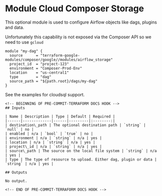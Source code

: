 # Module Cloud Composer Storage

This optional module is used to configure Airflow objects like dags, plugins and data.

Unfortunately this capability is not exposed via the Composer API so we need to use `gcloud`

```hcl
module "my-dag" {
  source      = "terraform-google-modules/composer/google//modules/airflow_storage"
  project_id  = "project-123"
  environment = "Composer-Prod-Env"
  location    = "us-central1"
  type        = "dag"
  source_path = "${path.root}/dags/my-dag"
}
```

See the examples for cloudsql support.

```
<!-- BEGINNING OF PRE-COMMIT-TERRAFORM DOCS HOOK -->
## Inputs

| Name | Description | Type | Default | Required |
|------|-------------|------|---------|:--------:|
| destination\_path | The optional destination path | `string` | `null` | no |
| enabled | n/a | `bool` | `true` | no |
| environment | n/a | `string` | n/a | yes |
| location | n/a | `string` | n/a | yes |
| project\_id | n/a | `string` | n/a | yes |
| source\_path | The source on the local file system | `string` | n/a | yes |
| type | The type of resource to upload. Either dag, plugin or data | `string` | n/a | yes |

## Outputs

No output.

<!-- END OF PRE-COMMIT-TERRAFORM DOCS HOOK -->
